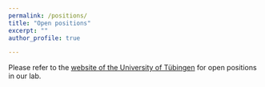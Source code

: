 ```yaml
---
permalink: /positions/
title: "Open positions"
excerpt: ""
author_profile: true

---
```



Please refer to the [website of the University of Tübingen](https://uni-tuebingen.de/en/research/core-research/cluster-of-excellence-machine-learning/home/open-positions/) for open positions in our lab.